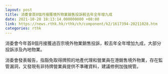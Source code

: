 ```yaml
---
layout: post
title: 消委會首8個月接獲境外物業銷售投訴較去年全年增九成
date: 2021-10-28 18:13:14.000000000 +08:00
link: https://news.rthk.hk/rthk/ch/component/k2/1617394-20211028.htm
categories: rthk
---
```


消委會今年首8個月接獲過百宗境外物業銷售投訴，較去年全年增加九成，大部分投訴涉及內地物業。

消委會發表報告，指豁免取得牌照的地產代理和營業員在港銷售境外物業，存在監管漏洞，又發現有非持牌營業員提供不準確資料，建議修例加強規管。
